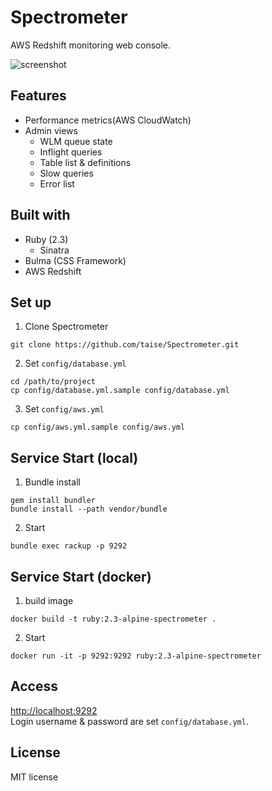# Spectrometer

AWS Redshift monitoring web console.

![screenshot](https://raw.githubusercontent.com/taise/Spectrometer/images/spectrometer_ss.png)

## Features

- Performance metrics(AWS CloudWatch)
- Admin views
    - WLM queue state
    - Inflight queries
    - Table list & definitions
    - Slow queries
    - Error list


## Built with

- Ruby (2.3)
    - Sinatra
- Bulma (CSS Framework)
- AWS Redshift

## Set up

1. Clone Spectrometer

  ```
  git clone https://github.com/taise/Spectrometer.git
  ```

2. Set `config/database.yml`

  ```
  cd /path/to/project
  cp config/database.yml.sample config/database.yml
  ```

3. Set `config/aws.yml`

  ```
  cp config/aws.yml.sample config/aws.yml
  ```

## Service Start (local)

1. Bundle install

  ```
  gem install bundler
  bundle install --path vendor/bundle
  ```

2. Start

  ```
  bundle exec rackup -p 9292
  ```

## Service Start (docker)

1. build image

  ```
  docker build -t ruby:2.3-alpine-spectrometer .
  ```

2. Start

  ```
  docker run -it -p 9292:9292 ruby:2.3-alpine-spectrometer
  ```


## Access

[http://localhost:9292](http://localhost:9292)  
Login username & password are set `config/database.yml`.


## License

MIT license
